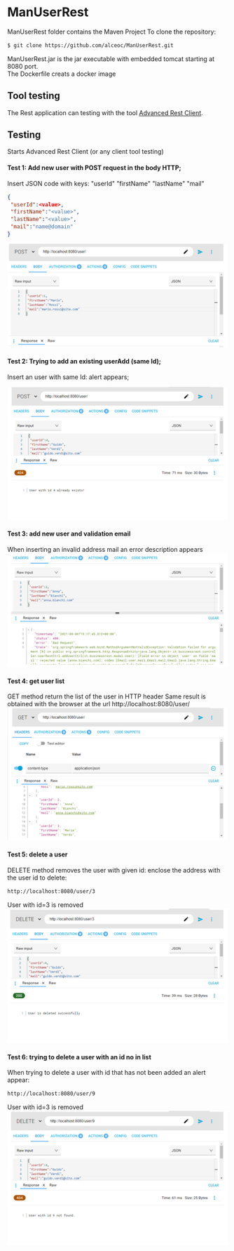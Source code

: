 # ManUserRest
ManUserRest folder contains the Maven Project
To clone the repository:
```bash
$ git clone https://github.com/alceoc/ManUserRest.git
```
ManUserRest.jar is the jar executable with embedded tomcat starting at 8080 port.   
The Dockerfile creats a docker image

## Tool testing

The Rest application can testing with the tool [Advanced Rest Client](https://install.advancedrestclient.com/install).  

## Testing 
Starts Advanced Rest Client (or any client tool testing)  

#### Test 1: Add new user with POST request in the body HTTP;  
Insert JSON code with keys: "userId" "firstName" "lastName" "mail"
```json
{
 "userId":<value>,
 "firstName":"<value>",
 "lastName":"<value>",
 "mail":"name@domain"
}
```
![Start](https://github.com/alceoc/ManUserRest/blob/master/images/Image1.png)

#### Test 2: Trying to add an existing userAdd (same Id);  
Insert an user with same Id: alert appears;   

![User_exists](https://github.com/alceoc/ManUserRest/blob/master/images/Image1_1.png)

#### Test 3: add new user and validation email
When inserting an invalid address mail an error description appears   
![Test3](https://github.com/alceoc/ManUserRest/blob/master/images/Image2.png)

#### Test 4: get user list  
GET method return the list of the user in HTTP header
Same result is obtained with the browser at the url http://localhost:8080/user/  
![Test4](https://github.com/alceoc/ManUserRest/blob/master/images/Image3.png)

#### Test 5: delete a user 
DELETE method removes the user with given id: enclose the address with the user id to delete:
```bash
http://localhost:8080/user/3
```  
User with id=3 is removed  
![Test5](https://github.com/alceoc/ManUserRest/blob/master/images/Image4.png)

#### Test 6: trying to delete a user with an id no in list 
When trying to delete a user with id that has not been added an alert appear:
```bash
http://localhost:8080/user/9
```  
User with id=3 is removed  
![Test6](https://github.com/alceoc/ManUserRest/blob/master/images/Image5.png)


